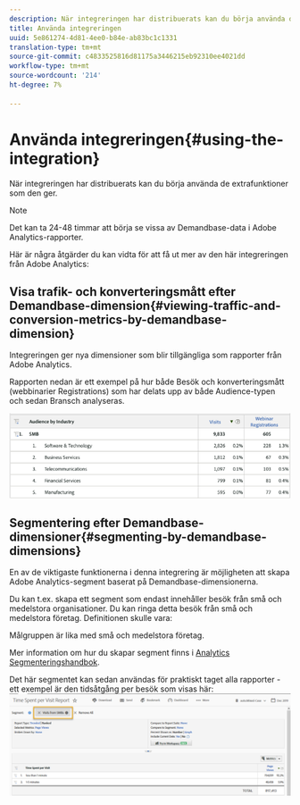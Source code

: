 ```yaml
---
description: När integreringen har distribuerats kan du börja använda de extrafunktioner som den ger.
title: Använda integreringen
uuid: 5e861274-4d81-4ee0-b84e-ab83bc1c1331
translation-type: tm+mt
source-git-commit: c4833525816d81175a3446215eb92310ee4021dd
workflow-type: tm+mt
source-wordcount: '214'
ht-degree: 7%

---
```



# Använda integreringen{#using-the-integration}

När integreringen har distribuerats kan du börja använda de extrafunktioner som den ger.

>[!NOTE]
>
>Det kan ta 24-48 timmar att börja se vissa av Demandbase-data i Adobe Analytics-rapporter.

Här är några åtgärder du kan vidta för att få ut mer av den här integreringen från Adobe Analytics:

## Visa trafik- och konverteringsmått efter Demandbase-dimension{#viewing-traffic-and-conversion-metrics-by-demandbase-dimension}

Integreringen ger nya dimensioner som blir tillgängliga som rapporter från Adobe Analytics.

Rapporten nedan är ett exempel på hur både Besök och konverteringsmått (webbinarier Registrations) som har delats upp av både Audience-typen och sedan Bransch analyseras.

![](assets/metrics_db_dimensions.png)

## Segmentering efter Demandbase-dimensioner{#segmenting-by-demandbase-dimensions}

En av de viktigaste funktionerna i denna integrering är möjligheten att skapa Adobe Analytics-segment baserat på Demandbase-dimensionerna.

Du kan t.ex. skapa ett segment som endast innehåller besök från små och medelstora organisationer. Du kan ringa detta besök från små och medelstora företag. Definitionen skulle vara:

Målgruppen är lika med små och medelstora företag.

Mer information om hur du skapar segment finns i [Analytics Segmenteringshandbok](https://docs.adobe.com/content/help/en/analytics/components/segmentation/seg-home.html).

Det här segmentet kan sedan användas för praktiskt taget alla rapporter - ett exempel är den tidsåtgång per besök som visas här: ![](assets/segment_applied_report.png)
